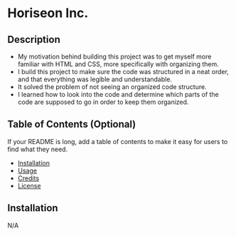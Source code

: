 # Horiseon Inc.

## Description

- My motivation behind building this project was to get myself more familiar with HTML and CSS, more specifically with organizing them.
- I build this project to make sure the code was structured in a neat order, and that everything was legible and understandable.
- It solved the problem of not seeing an organized code structure.
- I learned how to look into the code and determine which parts of the code are supposed to go in order to keep them organized.

## Table of Contents (Optional)

If your README is long, add a table of contents to make it easy for users to find what they need.

- [Installation](#installation)
- [Usage](#usage)
- [Credits](#credits)
- [License](#license)

## Installation

N/A
